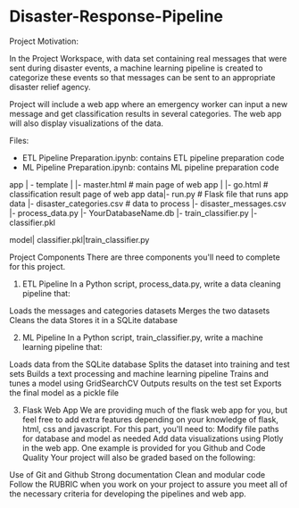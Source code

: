 # Disaster-Response-Pipeline

Project Motivation:

In the Project Workspace, with data set containing real messages that were sent during disaster events, a machine learning pipeline is created to 
categorize these events so that messages can be sent to an appropriate disaster relief agency.

Project will include a web app where an emergency worker can input a new message and get classification results in several categories. 
The web app will also display visualizations of the data. 

Files:

- ETL Pipeline Preparation.ipynb: contains ETL pipeline preparation code
- ML Pipeline Preparation.ipynb: contains ML pipeline preparation code


app | - template | |- master.html # main page of web app | |- go.html # classification result page of web app 
data|- run.py # Flask file that runs app data |- disaster_categories.csv # data to process |- disaster_messages.csv |- process_data.py |- YourDatabaseName.db |- train_classifier.py |- classifier.pkl 

model| classifier.pkl|train_classifier.py


Project Components
There are three components you'll need to complete for this project.

1. ETL Pipeline
In a Python script, process_data.py, write a data cleaning pipeline that:

Loads the messages and categories datasets
Merges the two datasets
Cleans the data
Stores it in a SQLite database

2. ML Pipeline
In a Python script, train_classifier.py, write a machine learning pipeline that:

Loads data from the SQLite database
Splits the dataset into training and test sets
Builds a text processing and machine learning pipeline
Trains and tunes a model using GridSearchCV
Outputs results on the test set
Exports the final model as a pickle file

3. Flask Web App
We are providing much of the flask web app for you, but feel free to add extra features depending on your knowledge of flask, html, css and javascript. 
For this part, you'll need to: Modify file paths for database and model as needed Add data visualizations using Plotly in the web app. One example is provided for you Github and Code Quality Your project will also be graded based on the following:

Use of Git and Github Strong documentation Clean and modular code Follow the RUBRIC when you work on your project to assure you meet all of the necessary criteria for developing the pipelines and web app.




